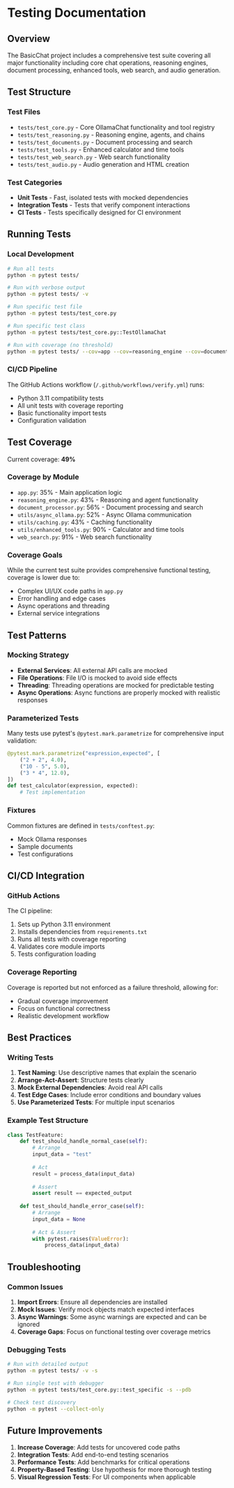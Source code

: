 # Testing Documentation

## Overview

The BasicChat project includes a comprehensive test suite covering all major functionality including core chat operations, reasoning engines, document processing, enhanced tools, web search, and audio generation.

## Test Structure

### Test Files

- `tests/test_core.py` - Core OllamaChat functionality and tool registry
- `tests/test_reasoning.py` - Reasoning engine, agents, and chains
- `tests/test_documents.py` - Document processing and search
- `tests/test_tools.py` - Enhanced calculator and time tools
- `tests/test_web_search.py` - Web search functionality
- `tests/test_audio.py` - Audio generation and HTML creation

### Test Categories

- **Unit Tests** - Fast, isolated tests with mocked dependencies
- **Integration Tests** - Tests that verify component interactions
- **CI Tests** - Tests specifically designed for CI environment

## Running Tests

### Local Development

```bash
# Run all tests
python -m pytest tests/

# Run with verbose output
python -m pytest tests/ -v

# Run specific test file
python -m pytest tests/test_core.py

# Run specific test class
python -m pytest tests/test_core.py::TestOllamaChat

# Run with coverage (no threshold)
python -m pytest tests/ --cov=app --cov=reasoning_engine --cov=document_processor --cov=utils --cov=web_search --cov-report=term-missing
```

### CI/CD Pipeline

The GitHub Actions workflow (`/.github/workflows/verify.yml`) runs:
- Python 3.11 compatibility tests
- All unit tests with coverage reporting
- Basic functionality import tests
- Configuration validation

## Test Coverage

Current coverage: **49%**

### Coverage by Module

- `app.py`: 35% - Main application logic
- `reasoning_engine.py`: 43% - Reasoning and agent functionality
- `document_processor.py`: 56% - Document processing and search
- `utils/async_ollama.py`: 52% - Async Ollama communication
- `utils/caching.py`: 43% - Caching functionality
- `utils/enhanced_tools.py`: 90% - Calculator and time tools
- `web_search.py`: 91% - Web search functionality

### Coverage Goals

While the current test suite provides comprehensive functional testing, coverage is lower due to:
- Complex UI/UX code paths in `app.py`
- Error handling and edge cases
- Async operations and threading
- External service integrations

## Test Patterns

### Mocking Strategy

- **External Services**: All external API calls are mocked
- **File Operations**: File I/O is mocked to avoid side effects
- **Threading**: Threading operations are mocked for predictable testing
- **Async Operations**: Async functions are properly mocked with realistic responses

### Parameterized Tests

Many tests use pytest's `@pytest.mark.parametrize` for comprehensive input validation:

```python
@pytest.mark.parametrize("expression,expected", [
    ("2 + 2", 4.0),
    ("10 - 5", 5.0),
    ("3 * 4", 12.0),
])
def test_calculator(expression, expected):
    # Test implementation
```

### Fixtures

Common fixtures are defined in `tests/conftest.py`:
- Mock Ollama responses
- Sample documents
- Test configurations

## CI/CD Integration

### GitHub Actions

The CI pipeline:
1. Sets up Python 3.11 environment
2. Installs dependencies from `requirements.txt`
3. Runs all tests with coverage reporting
4. Validates core module imports
5. Tests configuration loading

### Coverage Reporting

Coverage is reported but not enforced as a failure threshold, allowing for:
- Gradual coverage improvement
- Focus on functional correctness
- Realistic development workflow

## Best Practices

### Writing Tests

1. **Test Naming**: Use descriptive names that explain the scenario
2. **Arrange-Act-Assert**: Structure tests clearly
3. **Mock External Dependencies**: Avoid real API calls
4. **Test Edge Cases**: Include error conditions and boundary values
5. **Use Parameterized Tests**: For multiple input scenarios

### Example Test Structure

```python
class TestFeature:
    def test_should_handle_normal_case(self):
        # Arrange
        input_data = "test"
        
        # Act
        result = process_data(input_data)
        
        # Assert
        assert result == expected_output
    
    def test_should_handle_error_case(self):
        # Arrange
        input_data = None
        
        # Act & Assert
        with pytest.raises(ValueError):
            process_data(input_data)
```

## Troubleshooting

### Common Issues

1. **Import Errors**: Ensure all dependencies are installed
2. **Mock Issues**: Verify mock objects match expected interfaces
3. **Async Warnings**: Some async warnings are expected and can be ignored
4. **Coverage Gaps**: Focus on functional testing over coverage metrics

### Debugging Tests

```bash
# Run with detailed output
python -m pytest tests/ -v -s

# Run single test with debugger
python -m pytest tests/test_core.py::test_specific -s --pdb

# Check test discovery
python -m pytest --collect-only
```

## Future Improvements

1. **Increase Coverage**: Add tests for uncovered code paths
2. **Integration Tests**: Add end-to-end testing scenarios
3. **Performance Tests**: Add benchmarks for critical operations
4. **Property-Based Testing**: Use hypothesis for more thorough testing
5. **Visual Regression Tests**: For UI components when applicable 
